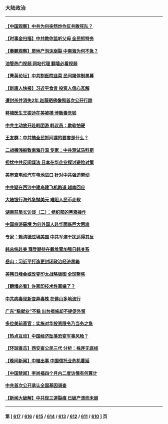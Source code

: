### 大陆政治
---
#### [【中国观察】中共为何突然炒作反共敢死队？](../../pages/ncid277/n14056430.md?08181645) 
#### [【时事金扫描】中共教你监听父母 全民抓特务](../../pages/ncid277/n14056242.md?08181645) 
#### [【秦鹏观察】房地产泡沫崩裂 中南海为何不急？](../../pages/ncid277/n14056210.md?08181645) 
#### [油管热门视频 网站代理 翻墙必看视频](http://138.2.39.72:81/youtube.html?epic-marker?08181645)
#### [【菁英论坛】中共割医院韭菜 民间揭体制黑幕](../../pages/ncid277/n14056298.md?08181645) 
#### [【新唐人快报】习近平食言 投资人信心瓦解](../../pages/ncid277/n14056163.md?08181645) 
#### [遭封杀并消失2年 赵薇晒佛像照首次公开行踪](../../pages/ncid277/n14056147.md?08181645) 
#### [移植医生王振迪在美被捕 涉贩毒洗钱](../../pages/ncid277/n14056164.md?08181645) 
#### [中共主动放开赴韩团游 韩议员：欺软怕硬](../../pages/ncid277/n14056161.md?08181645) 
#### [王友群：中共搞全民抓间谍的要害是什么？](../../pages/ncid277/n14056155.md?08181645) 
#### [二战搁浅船致南海升温 专家：中共测试马科斯](../../pages/ncid277/n14056114.md?08181645) 
#### [担忧中共反间谍法 日本在华企业探讨避险对策](../../pages/ncid277/n14056113.md?08181645) 
#### [美审查电动汽车电池进口 针对中共强迫劳动](../../pages/ncid277/n14055986.md?08181645) 
#### [中共疑在西沙中建岛建飞机跑道 越南回应](../../pages/ncid277/n14056015.md?08181645) 
#### [大陆银行海外急抛美元 难阻人民币走软](../../pages/ncid277/n14056085.md?08181645) 
#### [湖南前局长访谈（二）：组织部的黑箱操作](../../pages/ncid277/n14055384.md?08181645) 
#### [中国旅游窘境 为何外国人赴华面临巨大困难](../../pages/ncid277/n14056014.md?08181645) 
#### [专家：赖清德过境美国 中共军演干扰适得其反](../../pages/ncid277/n14055690.md?08181645) 
#### [韩总统赴美 拜登期待在戴维营加强日韩关系](../../pages/ncid277/n14055858.md?08181645) 
#### [岳山：习近平打造更封闭政治经济黑箱](../../pages/ncid277/n14055641.md?08181645) 
#### [美韩日峰会或改变印太战略版图 全球聚焦](../../pages/ncid277/n14055908.md?08181645) 
#### [【翻墙必看】许家印技术性离婚了？](../../pages/ncid277/n14055850.md?08181645) 
#### [中共病毒现新变异毒株 在佛山多地流行](../../pages/ncid277/n14055808.md?08181645) 
#### [广东“稳就业”不稳 出台措施却不提促外贸](../../pages/ncid277/n14055825.md?08181645) 
#### [多位美前高官：实施对华投资限令乃当务之急](../../pages/ncid277/n14055844.md?08181645) 
#### [【热点互动】中国经济坠落恐变军事风险？](../../pages/ncid277/n14055394.md?08181645) 
#### [【环球直击】西安查公民三代 分析：株连无底线](../../pages/ncid277/n14055097.md?08181645) 
#### [【晚间新闻】中植出事 中国信托业危机蔓延](../../pages/ncid277/n14055710.md?08181645) 
#### [【中国禁闻】李尚福四个月内二度访俄有何算计](../../pages/ncid277/n14055094.md?08181645) 
#### [中共首次公开承认全国基因调查](../../pages/ncid277/n14055633.md?08181645) 
#### [【新闻大破解】中共现三道裂痕 已破产溃而未崩](../../pages/ncid277/n14055405.md?08181645) 

---
#### 第 [ [617](./617.md?08181645) / [616](./616.md?08181645) / [615](./615.md?08181645) / [614](./614.md?08181645) / [613](./613.md?08181645) / [612](./612.md?08181645) / [611](./611.md?08181645) / [610](./610.md?08181645) ] 页
